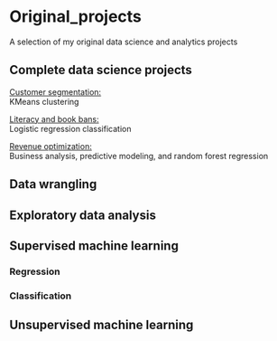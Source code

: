 # Original_projects
A selection of my original data science and analytics projects

## Complete data science projects 
[Customer segmentation:](./capstone)   
KMeans clustering   
       
[Literacy and book bans:](./literacy_project)   
Logistic regression classification

[Revenue optimization:](./revenue_analysis)    
Business analysis, predictive modeling, and random forest regression

## Data wrangling


## Exploratory data analysis

## Supervised machine learning 

### Regression

### Classification

## Unsupervised machine learning
